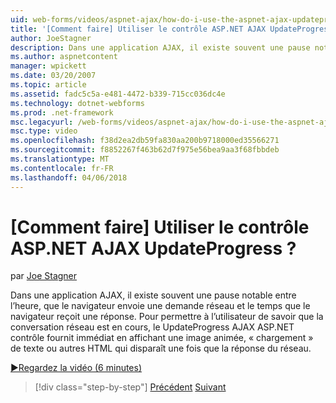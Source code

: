 ```yaml
---
uid: web-forms/videos/aspnet-ajax/how-do-i-use-the-aspnet-ajax-updateprogress-control
title: '[Comment faire] Utiliser le contrôle ASP.NET AJAX UpdateProgress ? | Microsoft Docs'
author: JoeStagner
description: Dans une application AJAX, il existe souvent une pause notable entre l’heure, que le navigateur envoie une demande réseau et le temps que le navigateur reçoit une réponse. T...
ms.author: aspnetcontent
manager: wpickett
ms.date: 03/20/2007
ms.topic: article
ms.assetid: fadc5c5a-e481-4472-b339-715cc036dc4e
ms.technology: dotnet-webforms
ms.prod: .net-framework
msc.legacyurl: /web-forms/videos/aspnet-ajax/how-do-i-use-the-aspnet-ajax-updateprogress-control
msc.type: video
ms.openlocfilehash: f38d2ea2db59fa830aa200b9718000ed35566271
ms.sourcegitcommit: f8852267f463b62d7f975e56bea9aa3f68fbbdeb
ms.translationtype: MT
ms.contentlocale: fr-FR
ms.lasthandoff: 04/06/2018
---
```

<a name="how-do-i-use-the-aspnet-ajax-updateprogress-control"></a>[Comment faire] Utiliser le contrôle ASP.NET AJAX UpdateProgress ?
====================
par [Joe Stagner](https://github.com/JoeStagner)

Dans une application AJAX, il existe souvent une pause notable entre l’heure, que le navigateur envoie une demande réseau et le temps que le navigateur reçoit une réponse. Pour permettre à l’utilisateur de savoir que la conversation réseau est en cours, le UpdateProgress AJAX ASP.NET contrôle fournit immédiat en affichant une image animée, « chargement » de texte ou autres HTML qui disparaît une fois que la réponse du réseau.

[&#9654;Regardez la vidéo (6 minutes)](https://channel9.msdn.com/Blogs/ASP-NET-Site-Videos/how-do-i-use-the-aspnet-ajax-updateprogress-control)

> [!div class="step-by-step"]
> [Précédent](how-do-i-implement-the-incremental-page-display-pattern-using-http-get-and-post.md)
> [Suivant](how-do-i-use-the-aspnet-ajax-history-control.md)
